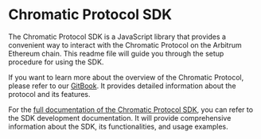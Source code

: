 # Chromatic Protocol SDK
The Chromatic Protocol SDK is a JavaScript library that provides a convenient way to interact with the Chromatic Protocol on the Arbitrum Ethereum chain. This readme file will guide you through the setup procedure for using the SDK.

If you want to learn more about the overview of the Chromatic Protocol, please refer to our [GitBook](https://chromatic-protocol.gitbook.io/docs). It provides detailed information about the protocol and its features.

For the [full documentation of the Chromatic Protocol SDK](https://chromatic.finance/docs/sdk/intro), you can refer to the SDK development documentation. It will provide comprehensive information about the SDK, its functionalities, and usage examples.

